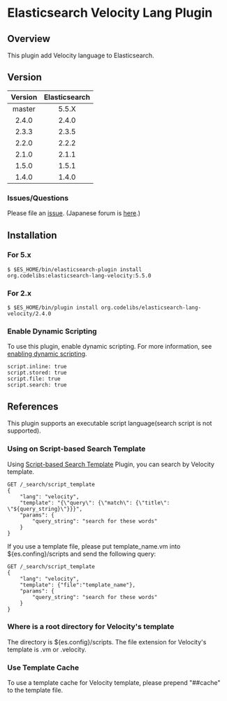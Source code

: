 Elasticsearch Velocity Lang Plugin
=======================

## Overview

This plugin add Velocity language to Elasticsearch.

## Version

| Version   | Elasticsearch |
|:---------:|:-------------:|
| master    | 5.5.X         |
| 2.4.0     | 2.4.0         |
| 2.3.3     | 2.3.5         |
| 2.2.0     | 2.2.2         |
| 2.1.0     | 2.1.1         |
| 1.5.0     | 1.5.1         |
| 1.4.0     | 1.4.0         |

### Issues/Questions

Please file an [issue](https://github.com/codelibs/elasticsearch-lang-velocity/issues "issue").
(Japanese forum is [here](https://github.com/codelibs/codelibs-ja-forum "here").)

## Installation

### For 5.x

    $ $ES_HOME/bin/elasticsearch-plugin install org.codelibs:elasticsearch-lang-velocity:5.5.0

### For 2.x

    $ $ES_HOME/bin/plugin install org.codelibs/elasticsearch-lang-velocity/2.4.0

### Enable Dynamic Scripting

To use this plugin, enable dynamic scripting.
For more information, see [enabling dynamic scripting](https://www.elastic.co/guide/en/elasticsearch/reference/current/modules-scripting.html#enable-dynamic-scripting "enabling dynamic scripting").

    script.inline: true
    script.stored: true
    script.file: true
    script.search: true


## References

This plugin supports an executable script language(search script is not supported).

### Using on Script-based Search Template

Using [Script-based Search Template](https://github.com/codelibs/elasticsearch-sstmpl "Script-based Search Template") Plugin, you can search by Velocity template.

    GET /_search/script_template
    {
        "lang": "velocity",
        "template": "{\"query\": {\"match\": {\"title\": \"${query_string}\"}}}",
        "params": {
            "query_string": "search for these words"
        }
    }

If you use a template file, please put template\_name.vm into ${es.confing}/scripts and send the following query:

    GET /_search/script_template
    {
        "lang": "velocity",
        "template": {"file":"template_name"},
        "params": {
            "query_string": "search for these words"
        }
    }

### Where is a root directory for Velocity's template

The directory is ${es.config}/scripts.
The file extension for Velocity's template is .vm or .velocity.

### Use Template Cache

To use a template cache for Velocity template, please prepend "##cache" to the template file.

